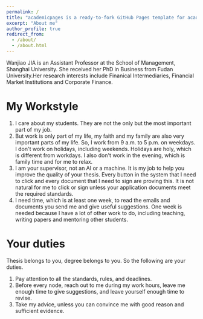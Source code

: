 ```yaml
---
permalink: /
title: "academicpages is a ready-to-fork GitHub Pages template for academic personal websites"
excerpt: "About me"
author_profile: true
redirect_from: 
  - /about/
  - /about.html
---
```


Wanjiao JIA is an Assistant Professor at the School of Management, Shanghai University. She received her PhD in Business from Fudan University.Her research interests include Finanical Intermediaries, Financial Market Institutions and Corporate Finance. 

My Workstyle
======
1. I care about my students. They are not the only but the most important part of my job.
2. But work is only part of my life, my faith and my family are also very important parts of my life. So, I work from 9 a.m. to 5 p.m. on weekdays. I don't work on holidays, including weekends. Holidays are holy, which is different from workdays. I also don't work in the evening, which is family time and for me to relax.
3. I am your supervisor, not an AI or a machine. It is my job to help you improve the quality of your thesis. Every button in the system that I need to click and every document that I need to sign are proving this. It is not natural for me to click or sign unless your application documents meet the required standards.
4. I need time, which is at least one week, to read the emails and documents you send me and give useful suggestions. One week is needed because I have a lot of other work to do, including teaching, writing papers and mentoring other students.

Your duties
======
Thesis belongs to you, degree belongs to you. So the following are your duties.
1. Pay attention to all the standards, rules, and deadlines.
2. Before every node, reach out to me during my work hours, leave me enough time to give suggestions, and leave yourself enough time to revise.
3. Take my advice, unless you can convince me with good reason and sufficient evidence.
